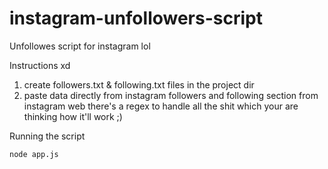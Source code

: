 # instagram-unfollowers-script

Unfollowes script for instagram lol

Instructions xd

1. create followers.txt & following.txt files in the project dir
2. paste data directly from instagram followers and following section from instagram web there's a regex to handle all the shit which your are thinking how it'll work ;)

Running the script

```sh
node app.js
```
